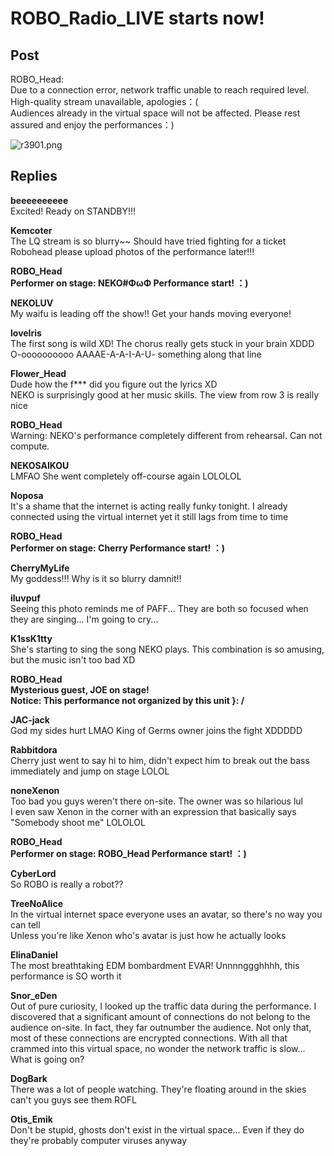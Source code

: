 # ROBO_Radio_LIVE starts now!
## Post
ROBO_Head:<br>
Due to a connection error, network traffic unable to reach required level. High-quality stream unavailable, apologies：(<br>
Audiences already in the virtual space will not be affected. Please rest assured and enjoy the performances：)

![r3901.png](/attachments/r3901.png)
## Replies
**beeeeeeeeee**<br>
Excited! Ready on STANDBY!!!

**Kemcoter**<br>
The LQ stream is so blurry~~ Should have tried fighting for a ticket<br>
Robohead please upload photos of the performance later!!!

**ROBO_Head**<br>
**Performer on stage: NEKO\#ΦωΦ   Performance start! ：)**

**NEKOLUV**<br>
My waifu is leading off the show!! Get your hands moving everyone!

**loveIris**<br>
The first song is wild XD! The chorus really gets stuck in your brain XDDD<br>
O-oooooooooo AAAAE-A-A-I-A-U- something along that line

**Flower_Head**<br>
Dude how the f\*\*\* did you figure out the lyrics XD<br>
NEKO is surprisingly good at her music skills. The view from row 3 is really nice

**ROBO_Head**<br>
Warning: NEKO's performance completely different from rehearsal. Can not compute.

**NEKOSAIKOU**<br>
LMFAO She went completely off-course again LOLOLOL

**Noposa**<br>
It's a shame that the internet is acting really funky tonight. I already connected using the virtual internet yet it still lags from time to time

**ROBO_Head**<br>
**Performer on stage: Cherry   Performance start! ：)**

**CherryMyLife**<br>
My goddess!!! Why is it so blurry damnit!!

**iluvpuf**<br>
Seeing this photo reminds me of PAFF... They are both so focused when they are singing... I'm going to cry...

**K1ssK1tty**<br>
She's starting to sing the song NEKO plays. This combination is so amusing, but the music isn't too bad XD

**ROBO_Head**<br>
**Mysterious guest, JOE  on stage!<br>
Notice: This performance not organized by this unit }: /**

**JAC-jack**<br>
God my sides hurt LMAO King of Germs owner joins the fight XDDDDD

**Rabbitdora**<br>
Cherry just went to say hi to him, didn't expect him to break out the bass immediately and jump on stage LOLOL

**noneXenon**<br>
Too bad you guys weren't there on-site. The owner was so hilarious lul<br>
I even saw Xenon in the corner with an expression that basically says "Somebody shoot me" LOLOLOL

**ROBO_Head**<br>
**Performer on stage: ROBO\_Head   Performance start! ：)**

**CyberLord**<br>
So ROBO is really a robot??

**TreeNoAlice**<br>
In the virtual internet space everyone uses an avatar, so there's no way you can tell<br>
Unless you're like Xenon who's avatar is just how he actually looks

**ElinaDaniel**<br>
The most breathtaking EDM bombardment EVAR! Unnnnggghhhh, this performance is SO worth it

**Snor_eDen**<br>
Out of pure curiosity, I looked up the traffic data during the performance. I discovered that a significant amount of connections do not belong to the audience on-site. In fact, they far outnumber the audience. Not only that, most of these connections are encrypted connections. With all that crammed into this virtual space, no wonder the network traffic is slow... What is going on?

**DogBark**<br>
There was a lot of people watching. They're floating around in the skies can't you guys see them ROFL

**Otis_Emik**<br>
Don't be stupid, ghosts don't exist in the virtual space... Even if they do they're probably computer viruses anyway

